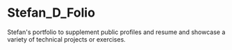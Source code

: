 # Stefan_D_Folio
Stefan's portfolio to supplement public profiles and resume and showcase a variety of technical projects or exercises.
